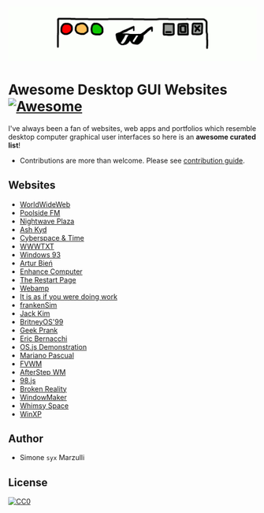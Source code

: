 ![bg](bg.gif)

# Awesome Desktop GUI Websites [![Awesome](https://cdn.rawgit.com/sindresorhus/awesome/d7305f38d29fed78fa85652e3a63e154dd8e8829/media/badge.svg)](https://github.com/sindresorhus/awesome)

I've always been a fan of websites, web apps and portfolios which resemble desktop computer graphical user interfaces so here is an **awesome curated list**!

- Contributions are more than welcome. Please see [contribution guide](contributing.md).


## Websites

* [WorldWideWeb](https://worldwideweb.cern.ch/browser)
* [Poolside FM](https://poolside.fm)
* [Nightwave Plaza](https://plaza.one)
* [Ash Kyd](https://ash.ms)
* [Cyberspace & Time](http://cyberspaceandtime.com/Gaano9Y6KAU.video+related)
* [WWWTXT](https://wwwtxt.org/about)
* [Windows 93](https://www.windows93.net)
* [Artur Bień](https://www.expensive.toys)
* [Enhance Computer](https://www.enhance.computer)
* [The Restart Page](http://www.therestartpage.com)
* [Webamp](https://webamp.org)
* [It is as if you were doing work](https://pippinbarr.github.io/itisasifyouweredoingwork)
* [frankenSim](https://frankensim.animade.tv)
* [Jack Kim](https://www.jackk.im)
* [BritneyOS'99](https://www.itsbritneybot.com)
* [Geek Prank](https://geekprank.com)
* [Eric Bernacchi](http://eeerik.com)
* [OS.js Demonstration](https://demo.os-js.org)
* [Mariano Pascual](http://www.marianopascual.me)
* [FVWM](http://www.fvwm.org)
* [AfterStep WM](http://www.afterstep.org)
* [98.js](https://98.js.org)
* [Broken Reality](https://brokenrealitygame.tumblr.com)
* [WindowMaker](https://www.windowmaker.org)
* [Whimsy Space](https://whimsy.space)
* [WinXP](https://winxp.now.sh)

## Author

* Simone `syx` Marzulli

## License

[![CC0](https://licensebuttons.net/p/zero/1.0/88x31.png)](https://creativecommons.org/publicdomain/zero/1.0/)
